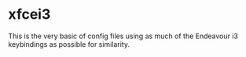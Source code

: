 # xfcei3
This is the very basic of config files using as much of the Endeavour i3 keybindings as possible for similarity.
